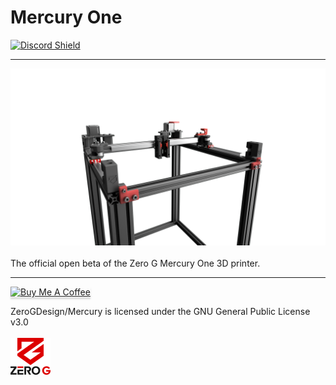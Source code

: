 # Mercury One
<a href="https://discord.com/invite/gzJP2s8" target="_blank">![Discord Shield](https://discord.com/api/guilds/747612067951018075/widget.png?style=banner2)</a>

____
<img src="./Renders//render.png"><br><br>
The official open beta of the Zero G Mercury One 3D printer.

____
<a href="https://www.buymeacoffee.com/dutchdude" target="_blank"><img src="https://www.buymeacoffee.com/assets/img/custom_images/orange_img.png" alt="Buy Me A Coffee" style="height: 41px !important;width: 174px !important;box-shadow: 0px 3px 2px 0px rgba(190, 190, 190, 0.5) !important;-webkit-box-shadow: 0px 3px 2px 0px rgba(190, 190, 190, 0.5) !important;" ></a>

ZeroGDesign/Mercury is licensed under the
GNU General Public License v3.0<br><br>
<img src="./Renders/Logo.png" width="64">
